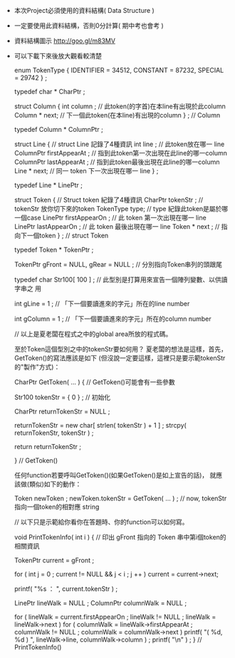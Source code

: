 
 - 本次Project必須使用的資料結構( Data Structure )

 - 一定要使用此資料結構，否則0分計算( 期中考也會考 )


 - 資料結構圖示
http://goo.gl/m83MV

 - 可以下載下來後放大觀看較清楚


    enum TokenType { IDENTIFIER = 34512, CONSTANT = 87232, SPECIAL = 29742 } ;


    typedef char * CharPtr ;

    struct Column {
      int column ;                  // 此token(的字首)在本line有出現於此column
      Column * next;                // 下一個此token(在本line)有出現的column
    } ; // Column

    typedef Column * ColumnPtr ;


    struct Line {                   // struct Line 記錄了4種資訊
      int line ;                    // 此token放在哪一 line
      ColumnPtr firstAppearAt ;     // 指到此token第一次出現在此line的哪一column
      ColumnPtr lastAppearAt ;      // 指到此token最後出現在此line的哪一column
      Line *  next;                 // 同一 token 下一次出現在哪一 line
    } ;


    typedef Line * LinePtr ;

    struct Token {                  // Struct token 紀錄了4種資訊
      CharPtr tokenStr ;            // tokenStr 放你切下來的token
      TokenType type;               // type 紀錄此token是屬於哪一個case
      LinePtr firstAppearOn ;       // 此 token 第一次出現在哪一 line
      LinePtr lastAppearOn ;        // 此 token 最後出現在哪一 line
      Token * next ;                // 指向下一個token
    } ; // struct Token


    typedef Token * TokenPtr ;

    TokenPtr gFront = NULL, gRear = NULL ;  // 分別指向Token串列的頭跟尾

    typedef char Str100[ 100 ] ; // 此型別是打算用來宣告一個陣列變數、以供讀字串之
    用

    int gLine = 1 ;              // 「下一個要讀進來的字元」所在的line number

    int gColumn = 1 ;            // 「下一個要讀進來的字元」所在的column number

    // 以上是夏老闆在程式之中的global area所放的程式碼。

    至於Token這個型別之中的tokenStr要如何用？
    夏老闆的想法是這樣，首先，GetToken()的寫法應該是如下
    (但沒說一定要這樣，這裡只是要示範tokenStr的"製作"方式)：

    CharPtr GetToken( ... ) { // GetToken()可能會有一些參數

      Str100 tokenStr = { 0 } ; // 初始化



      CharPtr returnTokenStr = NULL ;

      returnTokenStr = new char[ strlen( tokenStr ) + 1 ] ;
      strcpy( returnTokenStr, tokenStr ) ;

      return returnTokenStr ;

    } // GetToken()

    任何function若要呼叫GetToken()(如果GetToken()是如上宣告的話)，
    就應該做(類似)如下的動作：

      Token newToken ;
      newToken.tokenStr = GetToken( ... ) ; // now, tokenStr指向一個token的相對應
    string

    // 以下只是示範給你看你在答題時、你的function可以如何寫。

    void PrintTokenInfo( int i ) {
    // 印出 gFront 指向的 Token 串中第i個token的相關資訊

      TokenPtr current = gFront ;

      for ( int j = 0 ;
             current != NULL && j < i ;
             j ++ )
        current = current->next;

      printf( "%s ： ", current.tokenStr ) ;

      LinePtr lineWalk = NULL ;
      ColumnPtr columnWalk = NULL ;

      for ( lineWalk = current.firstAppearOn ;
             lineWalk != NULL ;
             lineWalk = lineWalk->next )
        for ( columnWalk = lineWalk->firstAppearAt ;
               columnWalk != NULL ;
               columnWalk = columnWalk->next )
          printf( "( %d, %d ) ", lineWalk->line, columnWalk->column ) ;
      printf( "\n" ) ;
    } // PrintTokenInfo()
